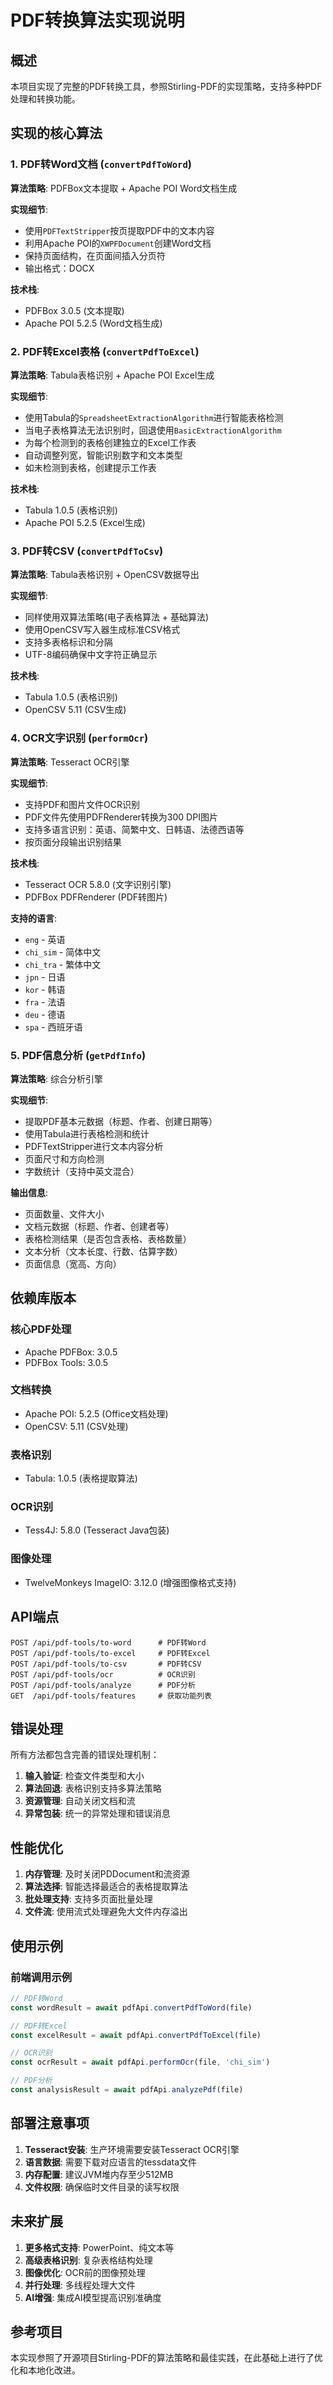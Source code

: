 # PDF转换算法实现说明

## 概述

本项目实现了完整的PDF转换工具，参照Stirling-PDF的实现策略，支持多种PDF处理和转换功能。

## 实现的核心算法

### 1. PDF转Word文档 (`convertPdfToWord`)

**算法策略**: PDFBox文本提取 + Apache POI Word文档生成

**实现细节**:
- 使用`PDFTextStripper`按页提取PDF中的文本内容
- 利用Apache POI的`XWPFDocument`创建Word文档
- 保持页面结构，在页面间插入分页符
- 输出格式：DOCX

**技术栈**:
- PDFBox 3.0.5 (文本提取)
- Apache POI 5.2.5 (Word文档生成)

### 2. PDF转Excel表格 (`convertPdfToExcel`)

**算法策略**: Tabula表格识别 + Apache POI Excel生成

**实现细节**:
- 使用Tabula的`SpreadsheetExtractionAlgorithm`进行智能表格检测
- 当电子表格算法无法识别时，回退使用`BasicExtractionAlgorithm`
- 为每个检测到的表格创建独立的Excel工作表
- 自动调整列宽，智能识别数字和文本类型
- 如未检测到表格，创建提示工作表

**技术栈**:
- Tabula 1.0.5 (表格识别)
- Apache POI 5.2.5 (Excel生成)

### 3. PDF转CSV (`convertPdfToCsv`)

**算法策略**: Tabula表格识别 + OpenCSV数据导出

**实现细节**:
- 同样使用双算法策略(电子表格算法 + 基础算法)
- 使用OpenCSV写入器生成标准CSV格式
- 支持多表格标识和分隔
- UTF-8编码确保中文字符正确显示

**技术栈**:
- Tabula 1.0.5 (表格识别)
- OpenCSV 5.11 (CSV生成)

### 4. OCR文字识别 (`performOcr`)

**算法策略**: Tesseract OCR引擎

**实现细节**:
- 支持PDF和图片文件OCR识别
- PDF文件先使用PDFRenderer转换为300 DPI图片
- 支持多语言识别：英语、简繁中文、日韩语、法德西语等
- 按页面分段输出识别结果

**技术栈**:
- Tesseract OCR 5.8.0 (文字识别引擎)
- PDFBox PDFRenderer (PDF转图片)

**支持的语言**:
- `eng` - 英语
- `chi_sim` - 简体中文
- `chi_tra` - 繁体中文
- `jpn` - 日语
- `kor` - 韩语
- `fra` - 法语
- `deu` - 德语
- `spa` - 西班牙语

### 5. PDF信息分析 (`getPdfInfo`)

**算法策略**: 综合分析引擎

**实现细节**:
- 提取PDF基本元数据（标题、作者、创建日期等）
- 使用Tabula进行表格检测和统计
- PDFTextStripper进行文本内容分析
- 页面尺寸和方向检测
- 字数统计（支持中英文混合）

**输出信息**:
- 页面数量、文件大小
- 文档元数据（标题、作者、创建者等）
- 表格检测结果（是否包含表格、表格数量）
- 文本分析（文本长度、行数、估算字数）
- 页面信息（宽高、方向）

## 依赖库版本

### 核心PDF处理
- Apache PDFBox: 3.0.5
- PDFBox Tools: 3.0.5

### 文档转换
- Apache POI: 5.2.5 (Office文档处理)
- OpenCSV: 5.11 (CSV处理)

### 表格识别
- Tabula: 1.0.5 (表格提取算法)

### OCR识别
- Tess4J: 5.8.0 (Tesseract Java包装)

### 图像处理
- TwelveMonkeys ImageIO: 3.12.0 (增强图像格式支持)

## API端点

```http
POST /api/pdf-tools/to-word      # PDF转Word
POST /api/pdf-tools/to-excel     # PDF转Excel
POST /api/pdf-tools/to-csv       # PDF转CSV
POST /api/pdf-tools/ocr          # OCR识别
POST /api/pdf-tools/analyze      # PDF分析
GET  /api/pdf-tools/features     # 获取功能列表
```

## 错误处理

所有方法都包含完善的错误处理机制：

1. **输入验证**: 检查文件类型和大小
2. **算法回退**: 表格识别支持多算法策略
3. **资源管理**: 自动关闭文档和流
4. **异常包装**: 统一的异常处理和错误消息

## 性能优化

1. **内存管理**: 及时关闭PDDocument和流资源
2. **算法选择**: 智能选择最适合的表格提取算法
3. **批处理支持**: 支持多页面批量处理
4. **文件流**: 使用流式处理避免大文件内存溢出

## 使用示例

### 前端调用示例

```javascript
// PDF转Word
const wordResult = await pdfApi.convertPdfToWord(file)

// PDF转Excel
const excelResult = await pdfApi.convertPdfToExcel(file)

// OCR识别
const ocrResult = await pdfApi.performOcr(file, 'chi_sim')

// PDF分析
const analysisResult = await pdfApi.analyzePdf(file)
```

## 部署注意事项

1. **Tesseract安装**: 生产环境需要安装Tesseract OCR引擎
2. **语言数据**: 需要下载对应语言的tessdata文件
3. **内存配置**: 建议JVM堆内存至少512MB
4. **文件权限**: 确保临时文件目录的读写权限

## 未来扩展

1. **更多格式支持**: PowerPoint、纯文本等
2. **高级表格识别**: 复杂表格结构处理
3. **图像优化**: OCR前的图像预处理
4. **并行处理**: 多线程处理大文件
5. **AI增强**: 集成AI模型提高识别准确度

## 参考项目

本实现参照了开源项目Stirling-PDF的算法策略和最佳实践，在此基础上进行了优化和本地化改进。 